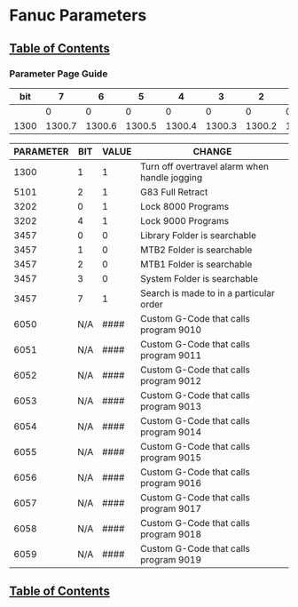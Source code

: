 # Fanuc Parameters

## [Table of Contents](https://github.com/ZapCon1/KnowledgeBase.git)

### Parameter Page Guide
| bit  | 7      | 6      | 5      | 4      | 3      | 2      | 1      | 0    |
| ---- | ------ | ------ | ------ | ------ | ------ | ------ | ------ | ---- |
|      | 0      | 0      | 0      | 0      | 0      | 0      | 0      | 0    |
| 1300 | 1300.7 | 1300.6 | 1300.5 | 1300.4 | 1300.3 | 1300.2 | 1300.1 | 1300 |


| PARAMETER | BIT | VALUE | CHANGE                                        |
| --------- | --- | ----- | --------------------------------------------- |
| 1300      | 1   | 1     | Turn off overtravel alarm when handle jogging |
| 5101      | 2   | 1     | G83 Full Retract                              |
| 3202      | 0   | 1     | Lock 8000 Programs                            |
| 3202      | 4   | 1     | Lock 9000 Programs                            |
| 3457      | 0   | 0     | Library Folder is searchable                  |
| 3457      | 1   | 0     | MTB2 Folder is searchable                     |
| 3457      | 2   | 0     | MTB1 Folder is searchable                     |
| 3457      | 3   | 0     | System Folder is searchable                   |
| 3457      | 7   | 1     | Search is made to in a particular order       |
| 6050      | N/A | ####  | Custom G-Code that calls program 9010         |
| 6051      | N/A | ####  | Custom G-Code that calls program 9011         |
| 6052      | N/A | ####  | Custom G-Code that calls program 9012         |
| 6053      | N/A | ####  | Custom G-Code that calls program 9013         |
| 6054      | N/A | ####  | Custom G-Code that calls program 9014         |
| 6055      | N/A | ####  | Custom G-Code that calls program 9015         |
| 6056      | N/A | ####  | Custom G-Code that calls program 9016         |
| 6057      | N/A | ####  | Custom G-Code that calls program 9017         |
| 6058      | N/A | ####  | Custom G-Code that calls program 9018         |
| 6059      | N/A | ####  | Custom G-Code that calls program 9019         |

## [Table of Contents](https://github.com/ZapCon1/KnowledgeBase.git)

